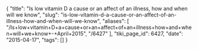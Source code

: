 {
    "title": "Is low vitamin D a cause or an affect of an illness, how and when will we know",
    "slug": "is-low-vitamin-d-a-cause-or-an-affect-of-an-illness-how-and-when-will-we-know",
    "aliases": [
        "/Is+low+vitamin+D+a+cause+or+an+affect+of+an+illness+how+and+when+will+we+know+-+April+2015",
        "/6427"
    ],
    "tiki_page_id": 6427,
    "date": "2015-04-17",
    "tags": []
}